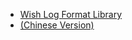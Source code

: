 - [Wish Log Format Library](en-us/wish-log-formats/ "Wish Log Format Library - Getting Started")
- [(Chinese Version)](wish-log-formats/ "祈愿记录格式库 - 开始")
